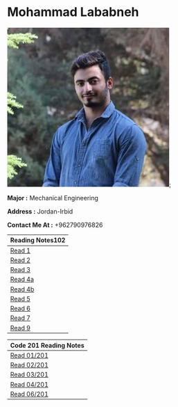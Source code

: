 # Mohammad Lababneh
![image](photo1.jpg);

**Major :** Mechanical Engineering

**Address :** Jordan-Irbid

**Contact Me At :** +962790976826


|Reading Notes102 |
|-------------|
|[Read 1](read1.md)|
|[Read 2](read2.md)|
|[Read 3](read3.md)|
|[Read 4a](read4a.md)|
|[Read 4b](read4b.md)|
|[Read 5](read5.md)|
|[Read 6](read6.md)|
|[Read 7](read7.md)|
|[Read 9](read9.md)|


|Code 201 Reading Notes|
|-------------|
|[Read 01/201](READ201/read01.md)|
|[Read 02/201](READ201/read02.md)|
|[Read 03/201](READ201/read03.md)|
|[Read 04/201](READ201/read04.md)|
|[Read 06/201](READ201/read06.md)|



